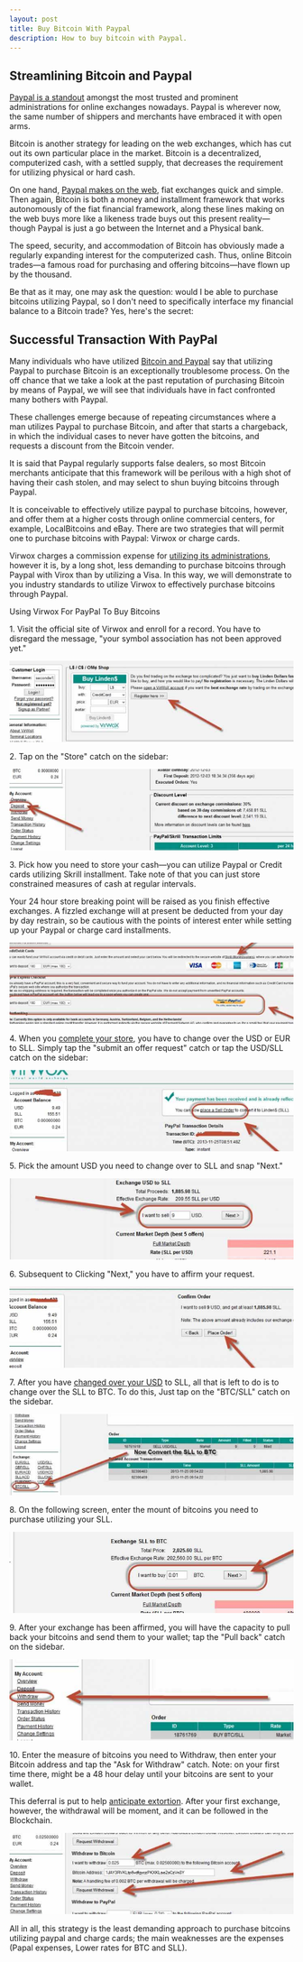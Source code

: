 ```yaml
---
layout: post
title: Buy Bitcoin With Paypal
description: How to buy bitcoin with Paypal.
---
```


<h2  id="">Streamlining Bitcoin and Paypal</h2>

<p><a href="/coinbase-review/">Paypal is a standout</a> amongst the most trusted and prominent administrations for online exchanges nowadays. Paypal is wherever now, the same number of shippers and merchants have embraced it with open arms. </p>

<p>Bitcoin is another strategy for leading on the web exchanges, which has cut out its own particular place in the market. Bitcoin is a decentralized, computerized cash, with a settled supply, that decreases the requirement for utilizing physical or hard cash. </p>

<p>On one hand, <a href="/best-bitcoin-exchanges/">Paypal makes on the web</a>, fiat exchanges quick and simple. Then again, Bitcoin is both a money and installment framework that works autonomously of the fiat financial framework, along these lines making on the web buys more like a likeness trade buys out this present reality—though Paypal is just a go between the Internet and a Physical bank. </p>

<p>The speed, security, and accommodation of Bitcoin has obviously made a regularly expanding interest for the computerized cash. Thus, online Bitcoin trades—a famous road for purchasing and offering bitcoins—have flown up by the thousand. </p>

<p>Be that as it may, one may ask the question: would I be able to purchase bitcoins utilizing Paypal, so I don't need to specifically interface my financial balance to a Bitcoin trade? Yes, here's the secret: </p>

<h2  id="">Successful Transaction With PayPal</h2>

<p>Many individuals who have utilized <a href="/blog/">Bitcoin and Paypal</a> say that utilizing Paypal to purchase Bitcoin is an exceptionally troublesome process. On the off chance that we take a look at the past reputation of purchasing Bitcoin by means of Paypal, we will see that individuals have in fact confronted many bothers with Paypal. </p>

<p>These challenges emerge because of repeating circumstances where a man utilizes Paypal to purchase Bitcoin, and after that starts a chargeback, in which the individual cases to never have gotten the bitcoins, and requests a discount from the Bitcoin vender. </p>

<p>It is said that Paypal regularly supports false dealers, so most Bitcoin merchants anticipate that this framework will be perilous with a high shot of having their cash stolen, and may select to shun buying bitcoins through Paypal. </p>

<p>It is conceivable to effectively utilize paypal to purchase bitcoins, however, and offer them at a higher costs through online commercial centers, for example, LocalBitcoins and eBay. There are two strategies that will permit one to purchase bitcoins with Paypal: Virwox or charge cards. </p>

<p>Virwox charges a commission expense for <a href="/buy-bitcoin-with-paypal/">utilizing its administrations</a>, however it is, by a long shot, less demanding to purchase bitcoins through Paypal with Virox than by utilizing a Visa. In this way, we will demonstrate to you industry standards to utilize Virwox to effectively purchase bitcoins through Paypal. </p>

<p>Using Virwox For PayPal To Buy Bitcoins</p>

<p>1.  Visit the official site of Virwox and enroll for a record. You have to disregard the message, "your symbol association has not been approved yet." </p>
<p><center><img src="/images/paypal-1.jpg" alt="buy bitcoin paypal"/></center></p>
<p>2. Tap on the "Store" catch on the sidebar: </p>
<p><center><img src="/images/paypal-2.jpg" alt="buy bitcoin paypal"/></center></p>
<p>3. Pick how you need to store your cash—you can utilize Paypal or Credit cards utilizing Skrill installment. Take note of that you can just store constrained measures of cash at regular intervals. </p>

<p>Your 24 hour store breaking point will be raised as you finish effective exchanges. A fizzled exchange will at present be deducted from your day by day restrain, so be cautious with the points of interest enter while setting up your Paypal or charge card installments. </p>
<p><center><img src="/images/paypal-3.jpg" alt="buy bitcoin paypal"/></center></p>
<p>4. When you <a href="/buy-bitcoin-with-cash/">complete your store</a>, you have to change over the USD or EUR to SLL. Simply tap the "submit an offer request" catch or tap the USD/SLL catch on the sidebar: </p>
<p><center><img src="/images/paypal-4.jpg" alt="buy bitcoin paypal"/></center></p>
<p>5. Pick the amount USD you need to change over to SLL and snap "Next." </p>
<p><center><img src="/images/paypal-5.jpg" alt="buy bitcoin paypal"/></center></p>
<p>6. Subsequent to Clicking "Next," you have to affirm your request. </p>
<p><center><img src="/images/paypal-6.jpg" alt="buy bitcoin paypal"/></center></p>
<p>7. After you have <a href="/best-bitcoin-exchanges/">changed over your USD</a> to SLL, all that is left to do is to change over the SLL to BTC. To do this, Just tap on the "BTC/SLL" catch on the sidebar. </p>
<p><center><img src="/images/paypal-7.jpg" alt="buy bitcoin paypal"/></center></p>
<p>8. On the following screen, enter the mount of bitcoins you need to purchase utilizing your SLL. </p>
<p><center><img src="/images/paypal-8.jpg" alt="buy bitcoin paypal"/></center></p>
<p>9. After your exchange has been affirmed, you will have the capacity to pull back your bitcoins and send them to your wallet; tap the "Pull back" catch on the sidebar. </p>
<p><center><img src="/images/paypal-9.jpg" alt="buy bitcoin paypal"/></center></p>
<p>10. Enter the measure of bitcoins you need to Withdraw, then enter your Bitcoin address and tap the "Ask for Withdraw" catch. Note: on your first time there, might be a 48 hour delay until your bitcoins are sent to your wallet. </p>

<p>This deferral is put to help <a href="/indacoin-review/">anticipate extortion</a>. After your first exchange, however, the withdrawal will be moment, and it can be followed in the Blockchain. </p>
<p><center><img src="/images/paypal-10.jpg" alt="buy bitcoin paypal"/></center></p>
<p>All in all, this strategy is the least demanding approach to purchase bitcoins utilizing paypal and charge cards; the main weaknesses are the expenses (Papal expenses, Lower rates for BTC and SLL). </p>
